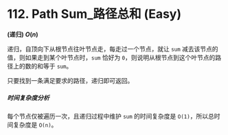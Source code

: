 # 112. Path Sum_路径总和 (Easy)

**(递归) $O(n)$**

递归，自顶向下从根节点往叶节点走，每走过一个节点，就让 `sum` 减去该节点的值，则如果走到某个叶节点时，`sum` 恰好为 `0`，则说明从根节点到这个叶节点的路径上的数的和等于 `sum`。

只要找到一条满足要求的路径，递归即可返回。

##### 时间复杂度分析

每个节点仅被遍历一次，且递归过程中维护 `sum` 的时间复杂度是 `O(1)`，所以总时间复杂度是 `O(n)`。